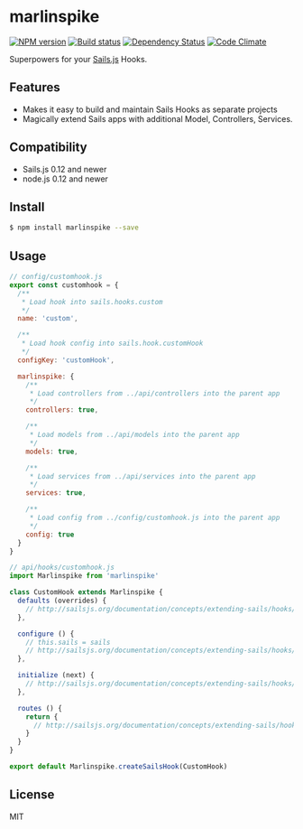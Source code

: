 # marlinspike

[![NPM version][npm-image]][npm-url]
[![Build status][ci-image]][ci-url]
[![Dependency Status][daviddm-image]][daviddm-url]
[![Code Climate][codeclimate-image]][codeclimate-url]

Superpowers for your [Sails.js](http://sailsjs.org) Hooks.

## Features
- Makes it easy to build and maintain Sails Hooks as separate projects
- Magically extend Sails apps with additional Model, Controllers, Services.

## Compatibility
- Sails.js 0.12 and newer
- node.js 0.12 and newer

## Install

```sh
$ npm install marlinspike --save
```

## Usage
```js
// config/customhook.js
export const customhook = {
  /**
   * Load hook into sails.hooks.custom
   */
  name: 'custom',

  /**
   * Load hook config into sails.hook.customHook
   */
  configKey: 'customHook',

  marlinspike: {
    /**
     * Load controllers from ../api/controllers into the parent app
     */
    controllers: true,

    /**
     * Load models from ../api/models into the parent app
     */
    models: true,

    /**
     * Load services from ../api/services into the parent app
     */
    services: true,

    /**
     * Load config from ../config/customhook.js into the parent app
     */
    config: true
  }
}
```

```js
// api/hooks/customhook.js
import Marlinspike from 'marlinspike'

class CustomHook extends Marlinspike {
  defaults (overrides) {
    // http://sailsjs.org/documentation/concepts/extending-sails/hooks/hook-specification/defaults#?using-defaults-as-a-function
  },

  configure () {
    // this.sails = sails
    // http://sailsjs.org/documentation/concepts/extending-sails/hooks/hook-specification/configure
  },

  initialize (next) {
    // http://sailsjs.org/documentation/concepts/extending-sails/hooks/hook-specification/initialize
  },

  routes () {
    return {
      // http://sailsjs.org/documentation/concepts/extending-sails/hooks/hook-specification/routes
    }
  }
}

export default Marlinspike.createSailsHook(CustomHook)
```

## License
MIT

[npm-image]: https://img.shields.io/npm/v/marlinspike.svg?style=flat-square
[npm-url]: https://npmjs.org/package/marlinspike
[ci-image]: https://img.shields.io/travis/tjwebb/marlinspike/master.svg?style=flat-square
[ci-url]: https://travis-ci.org/tjwebb/marlinspike
[daviddm-image]: http://img.shields.io/david/tjwebb/marlinspike.svg?style=flat-square
[daviddm-url]: https://david-dm.org/tjwebb/marlinspike
[codeclimate-image]: https://img.shields.io/codeclimate/github/tjwebb/marlinspike.svg?style=flat-square
[codeclimate-url]: https://codeclimate.com/github/tjwebb/marlinspike

